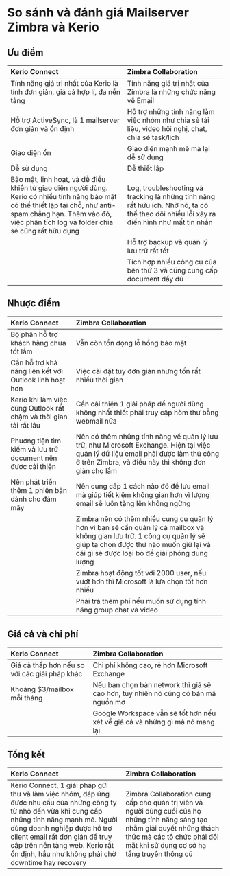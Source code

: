 # So sánh và đánh giá Mailserver Zimbra và Kerio

## Ưu điểm

|Kerio Connect|Zimbra Collaboration|
|:-|:-|
|Tính năng giá trị nhất của Kerio là tính đơn giản, giá cả hợp lí, đa nền tảng|Tính năng giá trị nhất của Zimbra là những chức năng về Email|
|Hỗ trợ ActiveSync, là 1 mailserver đơn giản và ổn định|Hỗ trợ những tính năng làm việc nhóm như chia sẻ tài liệu, video hội nghị, chat, chia sẻ task/lịch|
|Giao diện ổn|Giao diện mạnh mẽ mà lại dễ sử dụng|
|Dễ sử dụng|Dễ thiết lập|
|Bảo mật, linh hoạt, và dễ điều khiển từ giao diện người dùng. Kerio có nhiều tính năng bảo mật có thể thiết lập tại chỗ, như anti-spam chẳng hạn. Thêm vào đó, việc phân tích log và folder chia sẻ cũng rất hữu dụng|Log, troubleshooting và tracking là những tính năng rất hữu ích. Nhờ nó, ta có thể theo dõi nhiều lỗi xảy ra điển hình như mất tin nhắn|
||Hỗ trợ backup và quản lý lưu trữ rất tốt|
||Tích hợp nhiều công cụ của bên thứ 3 và cũng cung cấp document đầy đủ|

## Nhược điểm

|Kerio Connect|Zimbra Collaboration|
|:-|:-|
|Bộ phận hỗ trợ khách hàng chưa tốt lắm|Vẫn còn tồn đọng lỗ hổng bảo mật|
|Cần hỗ trợ khả năng liên kết với Outlook linh hoạt hơn|Việc cài đặt tuy đơn giản nhưng tốn rất nhiều thời gian|
|Kerio khi làm việc cùng Outlook rất chậm và thời gian tải rất lâu|Cần cải thiện 1 giải pháp để người dùng không nhất thiết phải truy cập hòm thư bằng webmail nữa|
|Phương tiện tìm kiếm và lưu trữ document nên được cải thiện|Nên có thêm những tính năng về quản lý lưu trữ, như Microsoft Exchange. Hiện tại việc quản lý dữ liệu email phải được làm thủ công ở trên Zimbra, và điều này thì không đơn giản cho lắm|
|Nên phát triển thêm 1 phiên bản dành cho đám mây|Nên cung cấp 1 cách nào đó để lưu email mà giúp tiết kiệm không gian hơn vì lượng email sẽ luôn tăng lên không ngừng|
||Zimbra nên có thêm nhiều cung cụ quản lý hơn vì bạn sẽ cần quản lý cả mailbox và không gian lưu trữ. 1 công cụ quản lý sẽ giúp ta chọn được thứ nào muốn giữ lại và cái gì sẽ được loại bỏ để giải phóng dung lượng|
||Zimbra hoạt động tốt với 2000 user, nếu vượt hơn thì Microsoft là lựa chọn tốt hơn nhiều|
||Phải trả thêm phí nếu muốn sử dụng tính năng group chat và video|

## Giá cả và chi phí

|Kerio Connect|Zimbra Collaboration|
|:-|:-|
|Giá cả thấp hơn nếu so với các giải pháp khác|Chi phí không cao, rẻ hơn Microsoft Exchange|
|Khoảng $3/mailbox mỗi tháng|Nếu bạn chọn bản network thì giá sẽ cao hơn, tuy nhiên nó cũng có bản mã nguồn mở|
||Google Workspace vẫn sẽ tốt hơn nếu xét về giá cả và những gì mà nó mang lại|

## Tổng kết

|Kerio Connect|Zimbra Collaboration|
|:-|:-|
|Kerio Connect, 1 giải pháp gửi thư và làm việc nhóm, đáp ứng được nhu cầu của những công ty từ nhỏ đến vừa khi cung cấp những tính năng mạnh mẽ. Người dùng doanh nghiệp được hỗ trợ client email rất đơn giản để truy cập trên nền tảng web. Kerio rất ổn định, hầu như không phải chờ downtime hay recovery|Zimbra Collaboration cung cấp cho quản trị viên và người dùng cuối của họ những tính năng sáng tạo nhằm giải quyết những thách thức mà các tổ chức phải đối mặt khi sử dụng cơ sở hạ tầng truyền thông cũ|